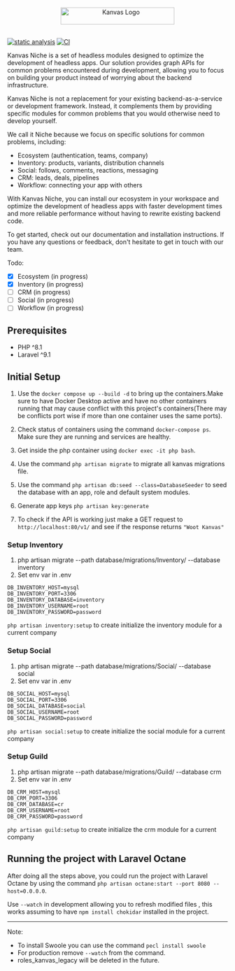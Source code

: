 <br />
<p align="center">
    <img width="260" height="39" src="https://kanvas.dev/img/logo.png" alt="Kanvas Logo"></a>
    <br />
    <br />
</p>


[![static analysis](https://github.com/bakaphp/kanvas-ecosystem-api/actions/workflows/static-analysis.yml/badge.svg)](https://github.com/bakaphp/kanvas-ecosystem-api/actions/workflows/static-analysis.yml)
[![CI](https://github.com/bakaphp/kanvas-ecosystem-api/actions/workflows/tests.yml/badge.svg)](https://github.com/bakaphp/kanvas-ecosystem-api/actions/workflows/tests.yml)

Kanvas Niche is a set of headless modules designed to optimize the development of headless apps. Our solution provides graph APIs for common problems encountered during development, allowing you to focus on building your product instead of worrying about the backend infrastructure.

Kanvas Niche is not a replacement for your existing backend-as-a-service or development framework. Instead, it complements them by providing specific modules for common problems that you would otherwise need to develop yourself. 

We call it Niche because we focus on specific solutions for common problems, including:

- Ecosystem (authentication, teams, company)
- Inventory: products, variants, distribution channels
- Social: follows, comments, reactions, messaging
- CRM: leads, deals, pipelines
- Workflow: connecting your app with others

With Kanvas Niche, you can install our ecosystem in your workspace and optimize the development of headless apps with faster development times and more reliable performance without having to rewrite existing backend code.

To get started, check out our documentation and installation instructions. If you have any questions or feedback, don't hesitate to get in touch with our team.

Todo:
- [x] Ecosystem (in progress)
- [x] Inventory (in progress)
- [ ] CRM (in progress)
- [ ] Social (in progress)
- [ ] Workflow (in progress)

## Prerequisites

- PHP ^8.1
- Laravel ^9.1

## Initial Setup

1. Use the ``docker compose up --build -d`` to bring up the containers.Make sure to have Docker Desktop active and have no other containers running that may cause conflict with this project's containers(There may be conflicts port wise if more than one container uses the same ports).

2. Check status of containers using the command ```docker-compose ps```. Make sure they are running and services are healthy.

3. Get inside the php container using ```docker exec -it php bash```.

4. Use the command ```php artisan migrate``` to migrate all kanvas migrations file.

5. Use the command ```php artisan db:seed --class=DatabaseSeeder```  to seed the database with an app, role and default system modules.

6. Generate app keys `php artisan key:generate` 

7. To check if the API is working just make a GET request to  ```http://localhost:80/v1/``` and see if the response returns ```"Woot Kanvas"```

### Setup Inventory
1. php artisan migrate --path database/migrations/Inventory/ --database inventory
2. Set env var in .env
```
DB_INVENTORY_HOST=mysql
DB_INVENTORY_PORT=3306
DB_INVENTORY_DATABASE=inventory
DB_INVENTORY_USERNAME=root
DB_INVENTORY_PASSWORD=password
```

`php artisan inventory:setup` to create initialize the inventory module for a current company

### Setup Social
1. php artisan migrate --path database/migrations/Social/ --database social
2. Set env var in .env
```
DB_SOCIAL_HOST=mysql
DB_SOCIAL_PORT=3306
DB_SOCIAL_DATABASE=social
DB_SOCIAL_USERNAME=root
DB_SOCIAL_PASSWORD=password
```

`php artisan social:setup` to create initialize the social module for a current company

### Setup Guild
1. php artisan migrate --path database/migrations/Guild/ --database crm
2. Set env var in .env
```
DB_CRM_HOST=mysql
DB_CRM_PORT=3306
DB_CRM_DATABASE=cr
DB_CRM_USERNAME=root
DB_CRM_PASSWORD=password
```

`php artisan guild:setup` to create initialize the crm module for a current company

## Running the project with Laravel Octane

After doing all the steps above, you could run the project with Laravel Octane by using the command ```php artisan octane:start --port 8080 --host=0.0.0.0```. 

Use `--watch` in development allowing you to refresh modified files , this works assuming to have `npm install chokidar` installed in the project.
****
Note: 
- To install Swoole you can use the command ```pecl install swoole``` 
- For production remove `--watch` from the command.
- roles_kanvas_legacy will be deleted in the future.
